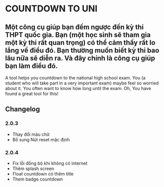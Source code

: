 # COUNTDOWN TO UNI
Một công cụ giúp bạn đếm ngược đến kỳ thi THPT quốc gia. Bạn (một học sinh sẽ tham gia một kỳ thi rất quan trọng) có thể cảm thấy rất lo lắng về điều đó. Bạn thường muốn biết kỳ thi bao lâu nữa sẽ diễn ra. Và đây chính là công cụ giúp bạn làm điều đó.
----
A tool helps you countdown to the national high school exam. You (a student who will take part in a very important exam) maybe feel so worried about it. You often want to know how long until the exam. Oh, You have found a great tool for this!

## Changelog
### 2.0.3
- Thay đổi màu chữ
- Bổ sung Nút reset mặc định
### 2.0.4
- Fix lỗi đồng bộ khi không có internet
- Thêm splash screen
- Float countdown có thêm title
- Them badge countdown

